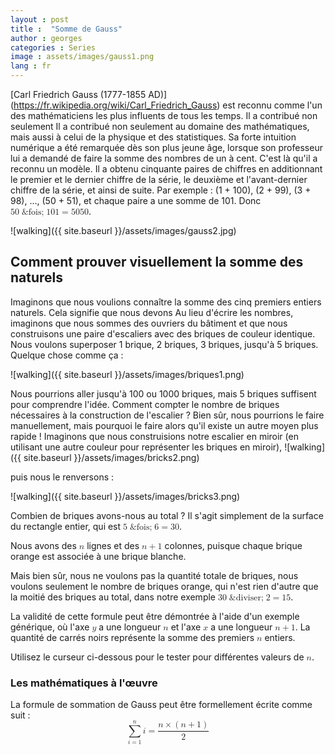 ```yaml
---
layout : post
title :  "Somme de Gauss"
author : georges
categories : Series
image : assets/images/gauss1.png
lang : fr
---
```

[Carl Friedrich Gauss (1777-1855 AD)] (https://fr.wikipedia.org/wiki/Carl_Friedrich_Gauss) est reconnu comme l'un des mathématiciens les plus influents de tous les temps. Il a contribué non seulement 
Il a contribué non seulement au domaine des mathématiques, mais aussi à celui de la physique et des statistiques. Sa forte intuition numérique a été remarquée dès son plus jeune âge, lorsque son professeur lui a demandé de faire la somme des nombres de un à cent. C'est là qu'il a reconnu un modèle.
Il a obtenu cinquante paires de chiffres en additionnant le premier et le dernier chiffre de la série, le deuxième et l'avant-dernier chiffre de la série, et ainsi de suite. 
Par exemple : (1 + 100), (2 + 99), (3 + 98), ..., (50 + 51), et chaque paire a une somme de 101. Donc <math display="inline"> <mrow> <mn>50</mn> <mo>&fois;</mo> <mn>101</mn> <mo>=</mo> <mn>5050</mn> </mrow> </math>.

![walking]({{ site.baseurl }}/assets/images/gauss2.jpg)

## Comment prouver visuellement la somme des naturels

Imaginons que nous voulions connaître la somme des cinq premiers entiers naturels. Cela signifie que nous devons
Au lieu d'écrire les nombres, imaginons que nous sommes des ouvriers du bâtiment et que nous construisons une paire d'escaliers avec des briques de couleur identique. 
Nous voulons superposer 1 brique, 2 briques, 3 briques, jusqu'à 5 briques. Quelque chose comme ça :

![walking]({{ site.baseurl }}/assets/images/briques1.png)


Nous pourrions aller jusqu'à 100 ou 1000 briques, mais 5 briques suffisent pour comprendre l'idée. Comment compter le nombre de briques nécessaires à la construction de l'escalier ?
Bien sûr, nous pourrions le faire manuellement, mais pourquoi le faire alors qu'il existe un autre moyen plus rapide !
Imaginons que nous construisions notre escalier en miroir (en utilisant une autre couleur pour représenter les briques en miroir),
![walking]({{ site.baseurl }}/assets/images/bricks2.png)

puis nous le renversons :

![walking]({{ site.baseurl }}/assets/images/bricks3.png)

Combien de briques avons-nous au total ? Il s'agit simplement de la surface du rectangle entier,
qui est <math display="inline"><mn>5</mn><mo>&fois;</mo><mn>6</mn><mo>=</mo><mn>30</mn></math>.

Nous avons des <math display="inline"><mi>n</mi></math> lignes et des <math display="inline"><mi>n</mi><mo>+</mo><mn>1</mn></math> colonnes, puisque chaque brique orange est associée à une brique blanche.


Mais bien sûr, nous ne voulons pas la quantité totale de briques, nous voulons seulement le nombre de briques orange, qui n'est rien d'autre que la moitié des briques au total, dans notre exemple <math display="inline"><mn>30</mn><mo>&diviser;</mo><mn>2</mn><mo>=</mo><mn>15</mn></math>.

La validité de cette formule peut être démontrée à l'aide d'un exemple générique, où l'axe <math display="inline"><mi>y</mi></math> a une longueur <math display="inline"><mi>n</mi></math> et l'axe <math display="inline"><mi>x</mi></math> a une longueur <math display="inline"><mi>n</mi><mo>+</mo><mn>1</mn></math>. La quantité de carrés noirs représente la somme des premiers <math display="inline"><mi>n</mi></math> entiers.


Utilisez le curseur ci-dessous pour le tester pour différentes valeurs de <math display="inline"><mi>n</mi></math>.

<div id="observablehq-ab34f0a5">
  <div class="observablehq-viewof-count"></div>
  <div class="observablehq-viewof-test2"></div>
</div>
<script type="module">
  import {Runtime, Inspector} from "https://cdn.jsdelivr.net/npm/@observablehq/runtime@4/dist/runtime.js";
  import define from "https://api.observablehq.com/@864af2bf64442aa6/grid-inputs.js?v=3";
  (new Runtime).module(define, name => {
    if (name === "viewof count") return Inspector.into("#observablehq-ab34f0a5 .observablehq-viewof-count")();
    if (name === "viewof test2") return Inspector.into("#observablehq-ab34f0a5 .observablehq-viewof-test2")();
  });
</script>

### Les mathématiques à l'œuvre
La formule de sommation de Gauss peut être formellement écrite comme suit :
<math display="block" xmlns="http://www.w3.org/1998/Math/MathML">
  <mrow>
    <munderover>
      <mo>∑</mo>
      <mrow>
        <mi>i</mi>
        <mo>=</mo>
        <mn>1</mn>
      </mrow>
      <mi>n</mi>
    </munderover>
    <mi>i</mi>
    <mo>=</mo>
    <mfrac>
      <mrow>
        <mi>n</mi>
        <mo>&times;</mo>
        <mrow>
          <mo stretchy="true" form="prefix">(</mo>
          <mi>n</mi>
          <mo>+</mo>
          <mn>1</mn>
          <mo stretchy="true" form="postfix">)</mo>
        </mrow>
      </mrow>
      <mn>2</mn>
    </mfrac>
  </mrow>
</math>

